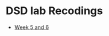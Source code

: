 # DSD lab Recodings 

- [Week 5 and 6](https://web.microsoftstream.com/video/2ba43745-5ec8-4a68-82e3-74a0a938b78b)